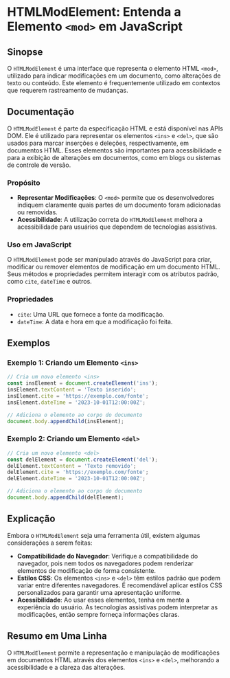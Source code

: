 <!--
Meta Description: # HTMLModElement: Entenda a Elemento `<mod>` em JavaScript ## Sinopse O `HTMLModElement` é uma interface que representa o elemento HTML `<mod>`, utili...
Meta Keywords: elemento, que, para, htmlmodelement, elementos
-->

# HTMLModElement: Entenda a Elemento `<mod>` em JavaScript

## Sinopse
O `HTMLModElement` é uma interface que representa o elemento HTML `<mod>`, utilizado para indicar modificações em um documento, como alterações de texto ou conteúdo. Este elemento é frequentemente utilizado em contextos que requerem rastreamento de mudanças.

## Documentação
O `HTMLModElement` é parte da especificação HTML e está disponível nas APIs DOM. Ele é utilizado para representar os elementos `<ins>` e `<del>`, que são usados para marcar inserções e deleções, respectivamente, em documentos HTML. Esses elementos são importantes para acessibilidade e para a exibição de alterações em documentos, como em blogs ou sistemas de controle de versão.

### Propósito
- **Representar Modificações**: O `<mod>` permite que os desenvolvedores indiquem claramente quais partes de um documento foram adicionadas ou removidas.
- **Acessibilidade**: A utilização correta do `HTMLModElement` melhora a acessibilidade para usuários que dependem de tecnologias assistivas.

### Uso em JavaScript
O `HTMLModElement` pode ser manipulado através do JavaScript para criar, modificar ou remover elementos de modificação em um documento HTML. Seus métodos e propriedades permitem interagir com os atributos padrão, como `cite`, `dateTime` e outros.

### Propriedades
- `cite`: Uma URL que fornece a fonte da modificação.
- `dateTime`: A data e hora em que a modificação foi feita.

## Exemplos
### Exemplo 1: Criando um Elemento `<ins>`
```javascript
// Cria um novo elemento <ins>
const insElement = document.createElement('ins');
insElement.textContent = 'Texto inserido';
insElement.cite = 'https://exemplo.com/fonte';
insElement.dateTime = '2023-10-01T12:00:00Z';

// Adiciona o elemento ao corpo do documento
document.body.appendChild(insElement);
```

### Exemplo 2: Criando um Elemento `<del>`
```javascript
// Cria um novo elemento <del>
const delElement = document.createElement('del');
delElement.textContent = 'Texto removido';
delElement.cite = 'https://exemplo.com/fonte';
delElement.dateTime = '2023-10-01T12:00:00Z';

// Adiciona o elemento ao corpo do documento
document.body.appendChild(delElement);
```

## Explicação
Embora o `HTMLModElement` seja uma ferramenta útil, existem algumas considerações a serem feitas:
- **Compatibilidade do Navegador**: Verifique a compatibilidade do navegador, pois nem todos os navegadores podem renderizar elementos de modificação de forma consistente.
- **Estilos CSS**: Os elementos `<ins>` e `<del>` têm estilos padrão que podem variar entre diferentes navegadores. É recomendável aplicar estilos CSS personalizados para garantir uma apresentação uniforme.
- **Acessibilidade**: Ao usar esses elementos, tenha em mente a experiência do usuário. As tecnologias assistivas podem interpretar as modificações, então sempre forneça informações claras.

## Resumo em Uma Linha
O `HTMLModElement` permite a representação e manipulação de modificações em documentos HTML através dos elementos `<ins>` e `<del>`, melhorando a acessibilidade e a clareza das alterações.